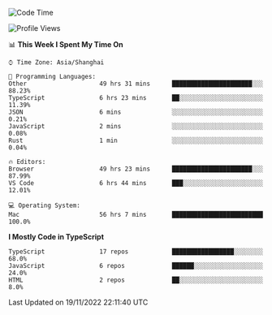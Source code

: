 <!--START_SECTION:waka-->
![Code Time](http://img.shields.io/badge/Code%20Time-3%2C242%20hrs%2058%20mins-blue)

![Profile Views](http://img.shields.io/badge/Profile%20Views-0-blue)

📊 **This Week I Spent My Time On** 

```text
⌚︎ Time Zone: Asia/Shanghai

💬 Programming Languages: 
Other                    49 hrs 31 mins      ██████████████████████░░░   88.23% 
TypeScript               6 hrs 23 mins       ██░░░░░░░░░░░░░░░░░░░░░░░   11.39% 
JSON                     6 mins              ░░░░░░░░░░░░░░░░░░░░░░░░░   0.21% 
JavaScript               2 mins              ░░░░░░░░░░░░░░░░░░░░░░░░░   0.08% 
Rust                     1 min               ░░░░░░░░░░░░░░░░░░░░░░░░░   0.04%

🔥 Editors: 
Browser                  49 hrs 23 mins      ██████████████████████░░░   87.99% 
VS Code                  6 hrs 44 mins       ███░░░░░░░░░░░░░░░░░░░░░░   12.01%

💻 Operating System: 
Mac                      56 hrs 7 mins       █████████████████████████   100.0%

```

**I Mostly Code in TypeScript** 

```text
TypeScript               17 repos            █████████████████░░░░░░░░   68.0% 
JavaScript               6 repos             ██████░░░░░░░░░░░░░░░░░░░   24.0% 
HTML                     2 repos             ██░░░░░░░░░░░░░░░░░░░░░░░   8.0%

```



 Last Updated on 19/11/2022 22:11:40 UTC
<!--END_SECTION:waka-->
